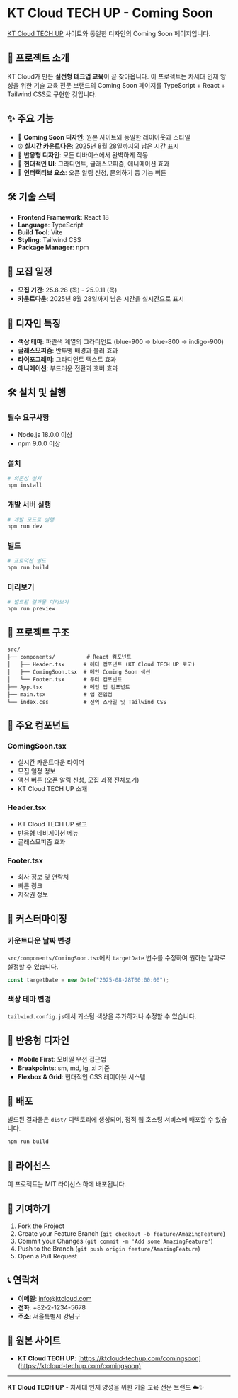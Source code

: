 # KT Cloud TECH UP - Coming Soon

[KT Cloud TECH UP](https://ktcloud-techup.com/comingsoon) 사이트와 동일한 디자인의 Coming Soon 페이지입니다.

## 🚀 프로젝트 소개

KT Cloud가 만든 **실전형 테크업 교육**이 곧 찾아옵니다. 이 프로젝트는 차세대 인재 양성을 위한 기술 교육 전문 브랜드의 Coming Soon 페이지를 TypeScript + React + Tailwind CSS로 구현한 것입니다.

## ✨ 주요 기능

- 🎯 **Coming Soon 디자인**: 원본 사이트와 동일한 레이아웃과 스타일
- ⏰ **실시간 카운트다운**: 2025년 8월 28일까지의 남은 시간 표시
- 📱 **반응형 디자인**: 모든 디바이스에서 완벽하게 작동
- 🎨 **현대적인 UI**: 그라디언트, 글래스모피즘, 애니메이션 효과
- 🔧 **인터랙티브 요소**: 오픈 알림 신청, 문의하기 등 기능 버튼

## 🛠️ 기술 스택

- **Frontend Framework**: React 18
- **Language**: TypeScript
- **Build Tool**: Vite
- **Styling**: Tailwind CSS
- **Package Manager**: npm

## 📅 모집 일정

- **모집 기간**: 25.8.28 (목) - 25.9.11 (목)
- **카운트다운**: 2025년 8월 28일까지 남은 시간을 실시간으로 표시

## 🎨 디자인 특징

- **색상 테마**: 파란색 계열의 그라디언트 (blue-900 → blue-800 → indigo-900)
- **글래스모피즘**: 반투명 배경과 블러 효과
- **타이포그래피**: 그라디언트 텍스트 효과
- **애니메이션**: 부드러운 전환과 호버 효과

## 🛠️ 설치 및 실행

### 필수 요구사항

- Node.js 18.0.0 이상
- npm 9.0.0 이상

### 설치

```bash
# 의존성 설치
npm install
```

### 개발 서버 실행

```bash
# 개발 모드로 실행
npm run dev
```

### 빌드

```bash
# 프로덕션 빌드
npm run build
```

### 미리보기

```bash
# 빌드된 결과물 미리보기
npm run preview
```

## 📁 프로젝트 구조

```
src/
├── components/          # React 컴포넌트
│   ├── Header.tsx      # 헤더 컴포넌트 (KT Cloud TECH UP 로고)
│   ├── ComingSoon.tsx  # 메인 Coming Soon 섹션
│   └── Footer.tsx      # 푸터 컴포넌트
├── App.tsx             # 메인 앱 컴포넌트
├── main.tsx            # 앱 진입점
└── index.css           # 전역 스타일 및 Tailwind CSS
```

## 🎯 주요 컴포넌트

### ComingSoon.tsx

- 실시간 카운트다운 타이머
- 모집 일정 정보
- 액션 버튼 (오픈 알림 신청, 모집 과정 전체보기)
- KT Cloud TECH UP 소개

### Header.tsx

- KT Cloud TECH UP 로고
- 반응형 네비게이션 메뉴
- 글래스모피즘 효과

### Footer.tsx

- 회사 정보 및 연락처
- 빠른 링크
- 저작권 정보

## 🔧 커스터마이징

### 카운트다운 날짜 변경

`src/components/ComingSoon.tsx`에서 `targetDate` 변수를 수정하여 원하는 날짜로 설정할 수 있습니다.

```typescript
const targetDate = new Date("2025-08-28T00:00:00");
```

### 색상 테마 변경

`tailwind.config.js`에서 커스텀 색상을 추가하거나 수정할 수 있습니다.

## 📱 반응형 디자인

- **Mobile First**: 모바일 우선 접근법
- **Breakpoints**: sm, md, lg, xl 기준
- **Flexbox & Grid**: 현대적인 CSS 레이아웃 시스템

## 🚀 배포

빌드된 결과물은 `dist/` 디렉토리에 생성되며, 정적 웹 호스팅 서비스에 배포할 수 있습니다.

```bash
npm run build
```

## 📄 라이선스

이 프로젝트는 MIT 라이선스 하에 배포됩니다.

## 🤝 기여하기

1. Fork the Project
2. Create your Feature Branch (`git checkout -b feature/AmazingFeature`)
3. Commit your Changes (`git commit -m 'Add some AmazingFeature'`)
4. Push to the Branch (`git push origin feature/AmazingFeature`)
5. Open a Pull Request

## 📞 연락처

- **이메일**: info@ktcloud.com
- **전화**: +82-2-1234-5678
- **주소**: 서울특별시 강남구

## 🔗 원본 사이트

- **KT Cloud TECH UP**: [https://ktcloud-techup.com/comingsoon](https://ktcloud-techup.com/comingsoon)

---

**KT Cloud TECH UP** - 차세대 인재 양성을 위한 기술 교육 전문 브랜드 ☁️✨
